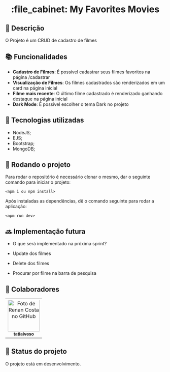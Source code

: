 <h1 align="center">:file_cabinet: My Favorites Movies</h1>

## :memo: Descrição
O Projeto é um CRUD de cadastro de filmes

## :books: Funcionalidades
* <b>Cadastro de Filmes</b>: É possível cadastrar seus filmes favoritos na página /cadastrar
* <b>Visualização de Filmes</b>: Os filmes cadastrados são renderizados em um card na página inicial
* <b>Filme mais recente</b>: O último filme cadastrado é renderizado ganhando destaque na página inicial
* <b>Dark Mode</b>: É possível escolher o tema Dark no projeto
## :wrench: Tecnologias utilizadas
* NodeJS;
* EJS;
* Bootstrap;
* MongoDB;

## :rocket: Rodando o projeto
Para rodar o repositório é necessário clonar o mesmo, dar o seguinte comando para iniciar o projeto:
```
<npm i ou npm install>
```
Após instaladas as dependências, dê o comando seguinte para rodar a aplicação:
```
<npm run dev>
```

## :soon: Implementação futura
* O que será implementado na próxima sprint?

* Update dos filmes
* Delete dos filmes
* Procurar por filme na barra de pesquisa

## :handshake: Colaboradores
<table>
  <tr>
    <td align="center">
      <a href="https://github.com/RenanppCosta">
        <img src="https://avatars.githubusercontent.com/u/94565505?v=4" width="100px;" alt="Foto de Renan Costa no GitHub"/><br>
        <sub>
          <b>tatialveso</b>
        </sub>
      </a>
    </td>
  </tr>
</table>

## :dart: Status do projeto

O projeto está em desenvolvimento.
